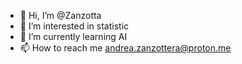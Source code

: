 - 👋 Hi, I’m @Zanzotta
- 👀 I’m interested in statistic
- 🌱 I’m currently learning AI
- 📫 How to reach me andrea.zanzottera@proton.me

<!---
Zanzotta/Zanzotta is a ✨ special ✨ repository because its `README.md` (this file) appears on your GitHub profile.
You can click the Preview link to take a look at your changes.
--->
